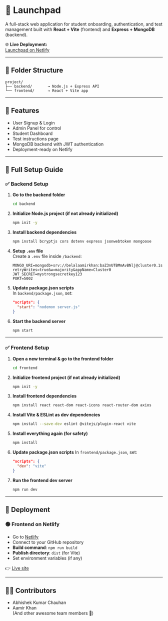 # 🚀 Launchpad

A full-stack web application for student onboarding, authentication, and test management built with **React + Vite** (frontend) and **Express + MongoDB** (backend).

🌐 **Live Deployment:**  
[Launchpad on Netlify](https://683795d5918567cb7d1881d2--melodic-beijinho-9bdd10.netlify.app/mainpage)

---

## 📁 Folder Structure

```
project/
├── backend/       → Node.js + Express API
└── frontend/      → React + Vite app
```

---

## 🧪 Features

- User Signup & Login
- Admin Panel for control
- Student Dashboard
- Test instructions page
- MongoDB backend with JWT authentication
- Deployment-ready on Netlify

---

## 🔧 Full Setup Guide

### ✅ Backend Setup

1. **Go to the backend folder**  
   ```bash
   cd backend
   ```

2. **Initialize Node.js project (if not already initialized)**  
   ```bash
   npm init -y
   ```

3. **Install backend dependencies**  
   ```bash
   npm install bcryptjs cors dotenv express jsonwebtoken mongoose
   ```

4. **Setup `.env` file**  
   Create a `.env` file inside `/backend`:
   ```
   MONGO_URI=mongodb+srv://belalaamirkhan:baZ3nUTBMmAvBNlj@cluster0.1sco7s6.mongodb.net/?retryWrites=true&w=majority&appName=Cluster0
   JWT_SECRET=mystrongsecretkey123
   PORT=5002
   ```

5. **Update package.json scripts**  
   In `backend/package.json`, set:
   ```json
   "scripts": {
     "start": "nodemon server.js"
   }
   ```

6. **Start the backend server**
   ```bash
   npm start
   ```

---

### ✅ Frontend Setup

1. **Open a new terminal & go to the frontend folder**  
   ```bash
   cd frontend
   ```

2. **Initialize frontend project (if not already initialized)**  
   ```bash
   npm init -y
   ```

3. **Install frontend dependencies**  
   ```bash
   npm install react react-dom react-icons react-router-dom axios
   ```

4. **Install Vite & ESLint as dev dependencies**  
   ```bash
   npm install --save-dev eslint @vitejs/plugin-react vite
   ```

5. **Install everything again (for safety)**  
   ```bash
   npm install
   ```

6. **Update package.json scripts**
   In `frontend/package.json`, set:
   ```json
   "scripts": {
     "dev": "vite"
   }
   ```

7. **Run the frontend dev server**  
   ```bash
   npm run dev
   ```

---

## 🚀 Deployment

### 🟢 Frontend on Netlify

- Go to [Netlify](https://netlify.com)
- Connect to your GitHub repository
- **Build command**: `npm run build`  
- **Publish directory**: `dist` (for Vite)
- Set environment variables (if any)

👉 [Live site](https://683795d5918567cb7d1881d2--melodic-beijinho-9bdd10.netlify.app/mainpage)

---

## 👨‍💻 Contributors

- Abhishek Kumar Chauhan  
- Aamir Khan  
(And other awesome team members 🚀)
